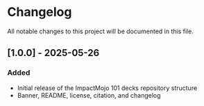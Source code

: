 # Changelog

All notable changes to this project will be documented in this file.

## [1.0.0] - 2025-05-26
### Added
- Initial release of the ImpactMojo 101 decks repository structure
- Banner, README, license, citation, and changelog